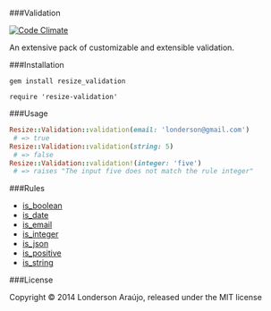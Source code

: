###Validation

[![Code Climate](https://codeclimate.com/github/Resize/Validation/badges/gpa.svg)](https://codeclimate.com/github/Resize/Validation)

An extensive pack of customizable and extensible validation.

###Installation

```shell
gem install resize_validation
```

```shell
require 'resize-validation'
```

###Usage

```ruby
Resize::Validation::validation(email: 'londerson@gmail.com')
 # => true
Resize::Validation::validation(string: 5)
 # => false
Resize::Validation::validation!(integer: 'five')
 # => raises "The input five does not match the rule integer"
```

###Rules

* [is_boolean](https://github.com/Resize/Validation/blob/master/lib/resize/rules/is_boolean.rb "Title")
* [is_date](https://github.com/Resize/Validation/blob/master/lib/resize/rules/is_date.rb "Title")
* [is_email](https://github.com/Resize/Validation/blob/master/lib/resize/rules/is_email.rb "Title")
* [is_integer](https://github.com/Resize/Validation/blob/master/lib/resize/rules/is_integer.rb "Title")
* [is_json](https://github.com/Resize/Validation/blob/master/lib/resize/rules/is_json.rb "Title")
* [is_positive](https://github.com/Resize/Validation/blob/master/lib/resize/rules/is_positive.rb "Title")
* [is_string](https://github.com/Resize/Validation/blob/master/lib/resize/rules/is_string.rb "Title")


###License

Copyright © 2014 Londerson Araújo, released under the MIT license
